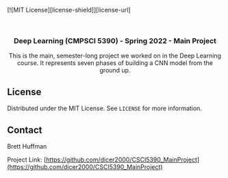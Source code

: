 [![MIT License][license-shield]][license-url]

<!-- PROJECT Intro -->
<br />
<p align="center">

  <h3 align="center">Deep Learning (CMPSCI 5390) - Spring 2022 - Main Project</h3>

  <p align="center">
    This is the main, semester-long project we worked on in the Deep Learning course.  It represents seven phases of building a CNN model from the ground up.
    <br />
  </p>
</p>

<!-- LICENSE -->
## License

Distributed under the MIT License. See `LICENSE` for more information.



<!-- CONTACT -->
## Contact

Brett Huffman

Project Link: [https://github.com/dicer2000/CSCI5390_MainProject](https://github.com/dicer2000/CSCI5390_MainProject)